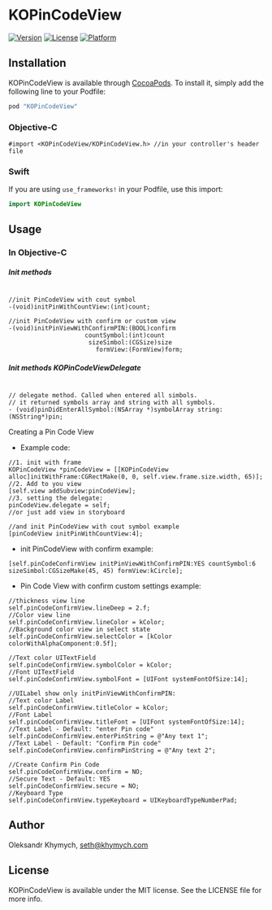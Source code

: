 # KOPinCodeView
[![Version](https://img.shields.io/cocoapods/v/KOPinCodeView.svg?style=flat)](http://cocoapods.org/pods/KOPinCodeView)
[![License](https://img.shields.io/cocoapods/l/KOPinCodeView.svg?style=flat)](http://cocoapods.org/pods/KOPinCodeView)
[![Platform](https://img.shields.io/cocoapods/p/KOPinCodeView.svg?style=flat)](http://cocoapods.org/pods/KOPinCodeView)
## Installation
KOPinCodeView is available through [CocoaPods](http://cocoapods.org). To install
it, simply add the following line to your Podfile:

```ruby
pod "KOPinCodeView"
```
### Objective-C
```objc 
#import <KOPinCodeView/KOPinCodeView.h> //in your controller's header file
``` 
### Swift
If you are using `use_frameworks!` in your Podfile, use this import:
```swift
import KOPinCodeView
```
## Usage
### In Objective-C
##### Init methods
#
```objc
//init PinCodeView with cout symbol
-(void)initPinWithCountView:(int)count;

//init PinCodeView with confirm or custom view
-(void)initPinViewWithConfirmPIN:(BOOL)confirm
                     countSymbol:(int)count
                      sizeSimbol:(CGSize)size
                        formView:(FormView)form;
```
##### Init methods KOPinCodeViewDelegate
#
```objc
// delegate method. Called when entered all simbols.
// it returned symbols array and string with all symbols.
- (void)pinDidEnterAllSymbol:(NSArray *)symbolArray string:(NSString*)pin;
```
Creating a Pin Code View 
* Example code:
```objc
//1. init with frame
KOPinCodeView *pinCodeView = [[KOPinCodeView alloc]initWithFrame:CGRectMake(0, 0, self.view.frame.size.width, 65)];
//2. Add to you view
[self.view addSubview:pinCodeView];
//3. setting the delegate:
pinCodeView.delegate = self;
//or just add view in storyboard  
```
```objc
//and init PinCodeView with cout symbol example
[pinCodeView initPinWithCountView:4];
```
* init PinCodeView with confirm example:
```objc
[self.pinCodeConfirmView initPinViewWithConfirmPIN:YES countSymbol:6 sizeSimbol:CGSizeMake(45, 45) formView:kCircle];
```

* Pin Code View with confirm custom settings example:
```objc
//thickness view line
self.pinCodeConfirmView.lineDeep = 2.f;
//Color view line
self.pinCodeConfirmView.lineColor = kColor;
//Background color view in select state
self.pinCodeConfirmView.selectColor = [kColor colorWithAlphaComponent:0.5f];

//Text color UITextField
self.pinCodeConfirmView.symbolColor = kColor;
//Font UITextField
self.pinCodeConfirmView.symbolFont = [UIFont systemFontOfSize:14];

//UILabel show only initPinViewWithConfirmPIN:
//Text color Label
self.pinCodeConfirmView.titleColor = kColor;
//Font Label
self.pinCodeConfirmView.titleFont = [UIFont systemFontOfSize:14];
//Text Label - Default: "enter Pin code"
self.pinCodeConfirmView.enterPinString = @"Any text 1";
//Text Label - Default: "Confirm Pin code"
self.pinCodeConfirmView.confirmPinString = @"Any text 2";

//Create Confirm Pin Code
self.pinCodeConfirmView.confirm = NO;
//Secure Text - Default: YES
self.pinCodeConfirmView.secure = NO;
//Keyboard Type
self.pinCodeConfirmView.typeKeyboard = UIKeyboardTypeNumberPad;
```
## Author

Oleksandr Khymych, seth@khymych.com

## License
KOPinCodeView is available under the MIT license. See the LICENSE file for more info.
